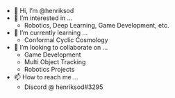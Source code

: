 - 👋 Hi, I’m @henriksod
- 👀 I’m interested in ...
    - Robotics, Deep Learning, Game Development, etc.
- 🌱 I’m currently learning ...
    - Conformal Cyclic Cosmology
- 💞️ I’m looking to collaborate on ...
    - Game Development
    - Multi Object Tracking
    - Robotics Projects
- 📫 How to reach me ...
    - Discord @ henriksod#3295
